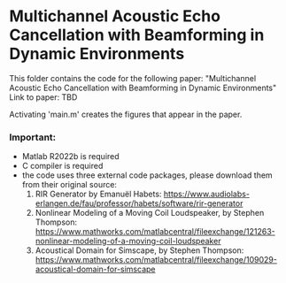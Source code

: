 # Multichannel Acoustic Echo Cancellation with Beamforming in Dynamic Environments
This folder contains the code for the following paper: "Multichannel Acoustic Echo Cancellation with Beamforming in Dynamic Environments"  
Link to paper: TBD

Activating 'main.m' creates the figures that appear in the paper.  

### Important:
* Matlab R2022b is required
* C compiler is required
* the code uses three external code packages, please download them from their original source:
  1. RIR Generator by Emanuël Habets: https://www.audiolabs-erlangen.de/fau/professor/habets/software/rir-generator
  2. Nonlinear Modeling of a Moving Coil Loudspeaker, by Stephen Thompson: https://www.mathworks.com/matlabcentral/fileexchange/121263-nonlinear-modeling-of-a-moving-coil-loudspeaker
  3. Acoustical Domain for Simscape, by Stephen Thompson: https://www.mathworks.com/matlabcentral/fileexchange/109029-acoustical-domain-for-simscape
